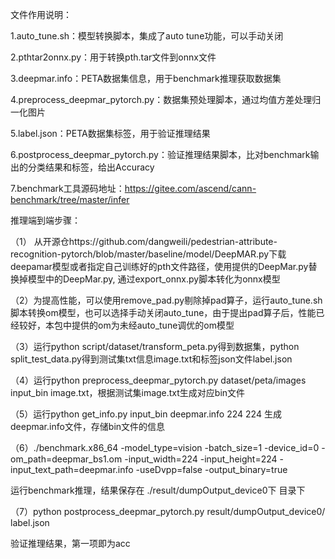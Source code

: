 文件作用说明：

1.auto_tune.sh：模型转换脚本，集成了auto tune功能，可以手动关闭

2.pthtar2onnx.py：用于转换pth.tar文件到onnx文件

3.deepmar.info：PETA数据集信息，用于benchmark推理获取数据集

4.preprocess_deepmar_pytorch.py：数据集预处理脚本，通过均值方差处理归一化图片

5.label.json：PETA数据集标签，用于验证推理结果

6.postprocess_deepmar_pytorch.py：验证推理结果脚本，比对benchmark输出的分类结果和标签，给出Accuracy

7.benchmark工具源码地址：https://gitee.com/ascend/cann-benchmark/tree/master/infer





推理端到端步骤：

（1） 从开源仓https://github.com/dangweili/pedestrian-attribute-recognition-pytorch/blob/master/baseline/model/DeepMAR.py下载deepamar模型或者指定自己训练好的pth文件路径，使用提供的DeepMar.py替换掉模型中的DeepMar.py, 通过export_onnx.py脚本转化为onnx模型



（2）为提高性能，可以使用remove_pad.py剔除掉pad算子，运行auto_tune.sh脚本转换om模型，也可以选择手动关闭auto_tune，由于提出pad算子后，性能已经较好，本包中提供的om为未经auto_tune调优的om模型


（3）运行python script/dataset/transform_peta.py得到数据集，python split_test_data.py得到测试集txt信息image.txt和标签json文件label.json


（4）运行python preprocess_deepmar_pytorch.py dataset/peta/images input_bin image.txt，根据测试集image.txt生成对应bin文件

（5）运行python get_info.py input_bin deepmar.info 224 224 生成deepmar.info文件，存储bin文件的信息

（6）./benchmark.x86_64 -model_type=vision -batch_size=1 -device_id=0 -om_path=deepmar_bs1.om -input_width=224 -input_height=224 -input_text_path=deepmar.info -useDvpp=false -output_binary=true

运行benchmark推理，结果保存在 ./result/dumpOutput_device0下 目录下



（7）python postprocess_deepmar_pytorch.py result/dumpOutput_device0/ label.json

验证推理结果，第一项即为acc


